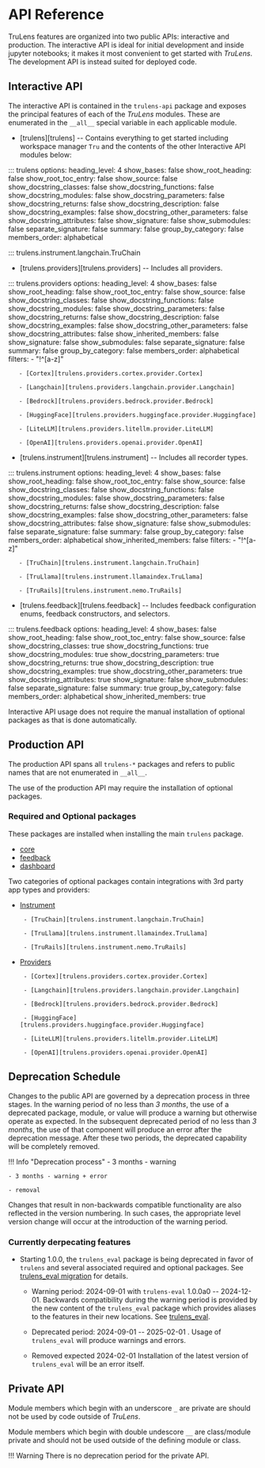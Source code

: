 # API Reference

TruLens features are organized into two public APIs: interactive and production. The
interactive API is ideal for initial development and inside jupyter notebooks;
it makes it most convenient to get started with _TruLens_. The development API
is instead suited for deployed code.

## Interactive API

The interactive API is contained in the `trulens-api` package and exposes
the principal features of each of the _TruLens_ modules. These are enumerated in
the `__all__` special variable in each applicable module.

- [trulens][trulens] -- Contains everything to get started including workspace
  manager `Tru` and the contents of the other Interactive API modules below:

::: trulens
    options:
        heading_level: 4
        show_bases: false
        show_root_heading: false
        show_root_toc_entry: false
        show_source: false
        show_docstring_classes: false
        show_docstring_functions: false
        show_docstring_modules: false
        show_docstring_parameters: false
        show_docstring_returns: false
        show_docstring_description: false
        show_docstring_examples: false
        show_docstring_other_parameters: false
        show_docstring_attributes: false
        show_signature: false
        show_submodules: false
        separate_signature: false
        summary: false
        group_by_category: false
        members_order: alphabetical

::: trulens.instrument.langchain.TruChain

- [trulens.providers][trulens.providers] -- Includes all providers.

::: trulens.providers
    options:
        heading_level: 4
        show_bases: false
        show_root_heading: false
        show_root_toc_entry: false
        show_source: false
        show_docstring_classes: false
        show_docstring_functions: false
        show_docstring_modules: false
        show_docstring_parameters: false
        show_docstring_returns: false
        show_docstring_description: false
        show_docstring_examples: false
        show_docstring_other_parameters: false
        show_docstring_attributes: false
        show_inherited_members: false
        show_signature: false
        show_submodules: false
        separate_signature: false
        summary: false
        group_by_category: false
        members_order: alphabetical
        filters:
            - "!^[a-z]"

       - [Cortex][trulens.providers.cortex.provider.Cortex]

       - [Langchain][trulens.providers.langchain.provider.Langchain]

       - [Bedrock][trulens.providers.bedrock.provider.Bedrock]

       - [HuggingFace][trulens.providers.huggingface.provider.Huggingface]

       - [LiteLLM][trulens.providers.litellm.provider.LiteLLM]

       - [OpenAI][trulens.providers.openai.provider.OpenAI]

- [trulens.instrument][trulens.instrument] -- Includes all recorder types.

::: trulens.instrument
    options:
        heading_level: 4
        show_bases: false
        show_root_heading: false
        show_root_toc_entry: false
        show_source: false
        show_docstring_classes: false
        show_docstring_functions: false
        show_docstring_modules: false
        show_docstring_parameters: false
        show_docstring_returns: false
        show_docstring_description: false
        show_docstring_examples: false
        show_docstring_other_parameters: false
        show_docstring_attributes: false
        show_signature: false
        show_submodules: false
        separate_signature: false
        summary: false
        group_by_category: false
        members_order: alphabetical
        show_inherited_members: false
        filters:
            - "!^[a-z]"

       - [TruChain][trulens.instrument.langchain.TruChain]

       - [TruLlama][trulens.instrument.llamaindex.TruLlama]

       - [TruRails][trulens.instrument.nemo.TruRails]

- [trulens.feedback][trulens.feedback] -- Includes feedback configuration enums, feedback constructors, and selectors.

::: trulens.feedback
    options:
        heading_level: 4
        show_bases: false
        show_root_heading: false
        show_root_toc_entry: false
        show_source: false
        show_docstring_classes: true
        show_docstring_functions: true
        show_docstring_modules: true
        show_docstring_parameters: true
        show_docstring_returns: true
        show_docstring_description: true
        show_docstring_examples: true
        show_docstring_other_parameters: true
        show_docstring_attributes: true
        show_signature: false
        show_submodules: false
        separate_signature: false
        summary: true
        group_by_category: false
        members_order: alphabetical
        show_inherited_members: true


Interactive API usage does not require the manual installation of optional packages as that is done automatically.

## Production API

The production API spans all `trulens-*` packages and refers to public names
that are not enumerated in `__all__`.

The use of the production API may require the installation of optional packages.

### Required and Optional packages

These packages are installed when installing the main `trulens` package.

- [core](trulens/core)
- [feedback](trulens/feedback)
- [dashboard](trulens/dashboard)

Two categories of optional packages contain integrations with 3rd party app types and providers:

- [Instrument](instrument/index.md)

       - [TruChain][trulens.instrument.langchain.TruChain]

       - [TruLlama][trulens.instrument.llamaindex.TruLlama]

       - [TruRails][trulens.instrument.nemo.TruRails]

- [Providers](providers/index.md)

       - [Cortex][trulens.providers.cortex.provider.Cortex]

       - [Langchain][trulens.providers.langchain.provider.Langchain]

       - [Bedrock][trulens.providers.bedrock.provider.Bedrock]

       - [HuggingFace][trulens.providers.huggingface.provider.Huggingface]

       - [LiteLLM][trulens.providers.litellm.provider.LiteLLM]

       - [OpenAI][trulens.providers.openai.provider.OpenAI]

## Deprecation Schedule

Changes to the public API are governed by a deprecation process in three stages.
In the warning period of no less than _3 months_, the use of a deprecated package, module, or value will produce a warning but otherwise operate as expected. In the subsequent deprecated period of no less than _3 months_, the use of that component will produce an error after the deprecation message. After these two periods, the deprecated capability will be completely removed.

!!! Info "Deprecation process"
    - 3 months - warning

    - 3 months - warning + error

    - removal

Changes that result in non-backwards compatible functionality are also reflected in the version numbering. In such cases, the appropriate level version change will occur at the introduction of the warning period.

### Currently derpecating features

- Starting 1.0.0, the `trulens_eval` package is being deprecated in favor of `trulens` and several associated required and optional packages. See [trulens_eval migration](/trulens/guides/trulens_eval_migration) for details.

    - Warning period: 2024-09-01 with `trulens-eval` 1.0.0a0 -- 2024-12-01. Backwards compatibility during the warning period is provided by the new content of the `trulens_eval` package which provides aliases to the features in their new locations. See [trulens_eval](trulens/api/trulens_eval/index.md).

    - Deprecated period: 2024-09-01 -- 2025-02-01 . Usage of `trulens_eval` will produce warnings and errors.

    - Removed expected 2024-02-01 Installation of the latest version of `trulens_eval` will be an error itself.

## Private API

Module members which begin with an underscore `_` are private are should not be
used by code outside of _TruLens_.

Module members which begin with double undescore `__` are class/module private
and should not be used outside of the defining module or class.

!!! Warning
    There is no deprecation period for the private API.

